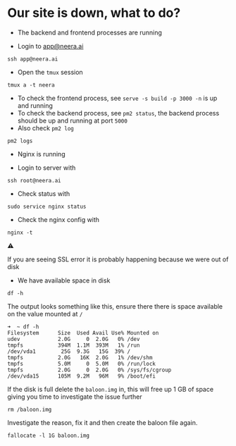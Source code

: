 # Our site is down, what to do?

*  The backend and frontend processes are running

  * Login to app@neera.ai

  ```text
  ssh app@neera.ai
  ```

  * Open the `tmux` session

  ```text
  tmux a -t neera
  ```

  * To check the frontend process, see `serve -s build -p 3000 -n` is up and running
  * To check the backend process, see `pm2 status`, the backend process should be up and running at port `5000`
  * Also check `pm2 log`

  ```text
  pm2 logs
  ```

*  Nginx is running

  * Login to server with

  ```text
  ssh root@neera.ai
  ```

  * Check status with

  ```text
  sudo service nginx status
  ```

  * Check the nginx config with

  ```text
  nginx -t
  ```

⚠️

If you are seeing SSL error it is probably happening because we were out of disk

*  We have available space in disk

  ```text
  df -h
  ```

  The output looks something like this, ensure there there is space available on the value mounted at `/`

  ```text
  ➜  ~ df -h
  Filesystem      Size  Used Avail Use% Mounted on
  udev            2.0G     0  2.0G   0% /dev
  tmpfs           394M  1.1M  393M   1% /run
  /dev/vda1        25G  9.3G   15G  39% /
  tmpfs           2.0G   16K  2.0G   1% /dev/shm
  tmpfs           5.0M     0  5.0M   0% /run/lock
  tmpfs           2.0G     0  2.0G   0% /sys/fs/cgroup
  /dev/vda15      105M  9.2M   96M   9% /boot/efi
  ```

  If the disk is full delete the `baloon.img` in, this will free up 1 GB of space giving you time to investigate the issue further

  ```text
  rm /baloon.img
  ```

  Investigate the reason, fix it and then create the baloon file again.

  ```text
  fallocate -l 1G baloon.img
  ```

